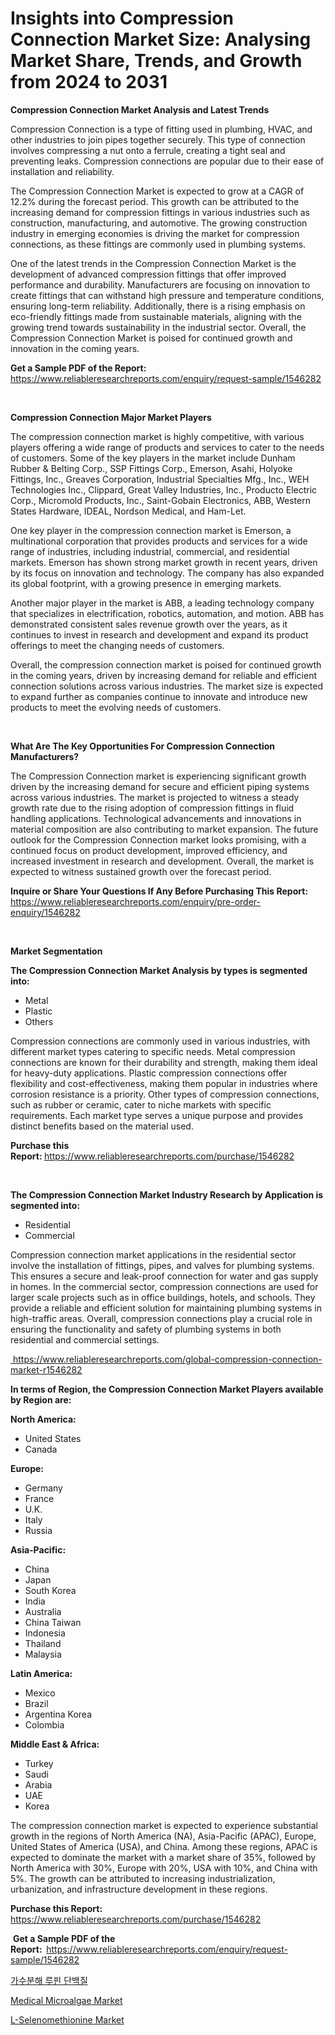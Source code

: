 <p><h1>Insights into Compression Connection Market Size: Analysing Market Share, Trends, and Growth from 2024 to 2031</h1></p><p><strong>Compression Connection Market Analysis and Latest Trends</strong></p>
<p><p>Compression Connection is a type of fitting used in plumbing, HVAC, and other industries to join pipes together securely. This type of connection involves compressing a nut onto a ferrule, creating a tight seal and preventing leaks. Compression connections are popular due to their ease of installation and reliability.</p><p>The Compression Connection Market is expected to grow at a CAGR of 12.2% during the forecast period. This growth can be attributed to the increasing demand for compression fittings in various industries such as construction, manufacturing, and automotive. The growing construction industry in emerging economies is driving the market for compression connections, as these fittings are commonly used in plumbing systems.</p><p>One of the latest trends in the Compression Connection Market is the development of advanced compression fittings that offer improved performance and durability. Manufacturers are focusing on innovation to create fittings that can withstand high pressure and temperature conditions, ensuring long-term reliability. Additionally, there is a rising emphasis on eco-friendly fittings made from sustainable materials, aligning with the growing trend towards sustainability in the industrial sector. Overall, the Compression Connection Market is poised for continued growth and innovation in the coming years.</p></p>
<p><strong>Get a Sample PDF of the Report:&nbsp;</strong> <a href="https://www.reliableresearchreports.com/enquiry/request-sample/1546282">https://www.reliableresearchreports.com/enquiry/request-sample/1546282</a></p>
<p>&nbsp;</p>
<p><strong>Compression Connection Major Market Players</strong></p>
<p><p>The compression connection market is highly competitive, with various players offering a wide range of products and services to cater to the needs of customers. Some of the key players in the market include Dunham Rubber & Belting Corp., SSP Fittings Corp., Emerson, Asahi, Holyoke Fittings, Inc., Greaves Corporation, Industrial Specialties Mfg., Inc., WEH Technologies Inc., Clippard, Great Valley Industries, Inc., Producto Electric Corp., Micromold Products, Inc., Saint-Gobain Electronics, ABB, Western States Hardware, IDEAL, Nordson Medical, and Ham-Let.</p><p>One key player in the compression connection market is Emerson, a multinational corporation that provides products and services for a wide range of industries, including industrial, commercial, and residential markets. Emerson has shown strong market growth in recent years, driven by its focus on innovation and technology. The company has also expanded its global footprint, with a growing presence in emerging markets.</p><p>Another major player in the market is ABB, a leading technology company that specializes in electrification, robotics, automation, and motion. ABB has demonstrated consistent sales revenue growth over the years, as it continues to invest in research and development and expand its product offerings to meet the changing needs of customers.</p><p>Overall, the compression connection market is poised for continued growth in the coming years, driven by increasing demand for reliable and efficient connection solutions across various industries. The market size is expected to expand further as companies continue to innovate and introduce new products to meet the evolving needs of customers.</p></p>
<p>&nbsp;</p>
<p><strong>What Are The Key Opportunities For Compression Connection Manufacturers?</strong></p>
<p><p>The Compression Connection market is experiencing significant growth driven by the increasing demand for secure and efficient piping systems across various industries. The market is projected to witness a steady growth rate due to the rising adoption of compression fittings in fluid handling applications. Technological advancements and innovations in material composition are also contributing to market expansion. The future outlook for the Compression Connection market looks promising, with a continued focus on product development, improved efficiency, and increased investment in research and development. Overall, the market is expected to witness sustained growth over the forecast period.</p></p>
<p><strong>Inquire or Share Your Questions If Any Before Purchasing This Report:</strong> <a href="https://www.reliableresearchreports.com/enquiry/pre-order-enquiry/1546282">https://www.reliableresearchreports.com/enquiry/pre-order-enquiry/1546282</a></p>
<p>&nbsp;</p>
<p><strong>Market Segmentation</strong></p>
<p><strong>The Compression Connection Market Analysis by types is segmented into:</strong></p>
<p><ul><li>Metal</li><li>Plastic</li><li>Others</li></ul></p>
<p><p>Compression connections are commonly used in various industries, with different market types catering to specific needs. Metal compression connections are known for their durability and strength, making them ideal for heavy-duty applications. Plastic compression connections offer flexibility and cost-effectiveness, making them popular in industries where corrosion resistance is a priority. Other types of compression connections, such as rubber or ceramic, cater to niche markets with specific requirements. Each market type serves a unique purpose and provides distinct benefits based on the material used.</p></p>
<p><strong>Purchase this Report:&nbsp;</strong><a href="https://www.reliableresearchreports.com/purchase/1546282">https://www.reliableresearchreports.com/purchase/1546282</a></p>
<p>&nbsp;</p>
<p><strong>The Compression Connection Market Industry Research by Application is segmented into:</strong></p>
<p><ul><li>Residential</li><li>Commercial</li></ul></p>
<p><p>Compression connection market applications in the residential sector involve the installation of fittings, pipes, and valves for plumbing systems. This ensures a secure and leak-proof connection for water and gas supply in homes. In the commercial sector, compression connections are used for larger scale projects such as in office buildings, hotels, and schools. They provide a reliable and efficient solution for maintaining plumbing systems in high-traffic areas. Overall, compression connections play a crucial role in ensuring the functionality and safety of plumbing systems in both residential and commercial settings.</p></p>
<p><a href="https://www.reliableresearchreports.com/global-compression-connection-market-r1546282">&nbsp;https://www.reliableresearchreports.com/global-compression-connection-market-r1546282</a></p>
<p><strong>In terms of Region, the Compression Connection Market Players available by Region are:</strong></p>
<p>
    <p> <strong> North America: </strong>
        <ul>
            <li>United States</li>
            <li>Canada</li>
        </ul>
        </p> 
    <p> <strong> Europe: </strong>
        <ul>
            <li>Germany</li>
            <li>France</li>
            <li>U.K.</li>
            <li>Italy</li>
            <li>Russia</li>
        </ul>
        </p> 
    <p> <strong> Asia-Pacific: </strong>
        <ul>
            <li>China</li>
            <li>Japan</li>
            <li>South Korea</li>
            <li>India</li>
            <li>Australia</li>
            <li>China Taiwan</li>
            <li>Indonesia</li>
            <li>Thailand</li>
            <li>Malaysia</li>
        </ul>
        </p> 
    <p> <strong> Latin America: </strong>
        <ul>
            <li>Mexico</li>
            <li>Brazil</li>
            <li>Argentina Korea</li>
            <li>Colombia</li>
        </ul>
        </p> 
    <p> <strong> Middle East & Africa: </strong>
        <ul>
            <li>Turkey</li>
            <li>Saudi</li>
            <li>Arabia</li>
            <li>UAE</li>
            <li>Korea</li>
        </ul>
    </p>
    </p>
<p><p>The compression connection market is expected to experience substantial growth in the regions of North America (NA), Asia-Pacific (APAC), Europe, United States of America (USA), and China. Among these regions, APAC is expected to dominate the market with a market share of 35%, followed by North America with 30%, Europe with 20%, USA with 10%, and China with 5%. The growth can be attributed to increasing industrialization, urbanization, and infrastructure development in these regions.</p></p>
<p><strong>Purchase this Report: </strong><a href="https://www.reliableresearchreports.com/purchase/1546282">https://www.reliableresearchreports.com/purchase/1546282</a></p>
<p>&nbsp;<strong>Get a Sample PDF of the Report:&nbsp;&nbsp;</strong><a href="https://www.reliableresearchreports.com/enquiry/request-sample/1546282">https://www.reliableresearchreports.com/enquiry/request-sample/1546282</a></p>
<p><strong></strong></p>
<p><p><a href="https://github.com/alfitoms13/Market-Research-Report-List-1/blob/main/7394725147556.md">가수분해 루핀 단백질</a></p><p><a href="https://github.com/RyleeBauch2023/Market-Research-Report-List-1/blob/main/medical-microalgae-market.md">Medical Microalgae Market</a></p><p><a href="https://github.com/jodemen/Market-Research-Report-List-3/blob/main/l-selenomethionine-market.md">L-Selenomethionine Market</a></p></p>